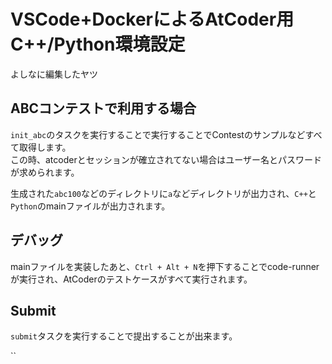 # VSCode+DockerによるAtCoder用C++/Python環境設定

よしなに編集したヤツ  

## ABCコンテストで利用する場合

`init_abc`のタスクを実行することで実行することでContestのサンプルなどすべて取得します。  
この時、atcoderとセッションが確立されてない場合はユーザー名とパスワードが求められます。

生成された`abc100`などのディレクトリに`a`などディレクトリが出力され、`C++`と`Python`のmainファイルが出力されます。

## デバッグ

mainファイルを実装したあと、`Ctrl + Alt + N`を押下することでcode-runnerが実行され、AtCoderのテストケースがすべて実行されます。

## Submit

`submit`タスクを実行することで提出することが出来ます。

``